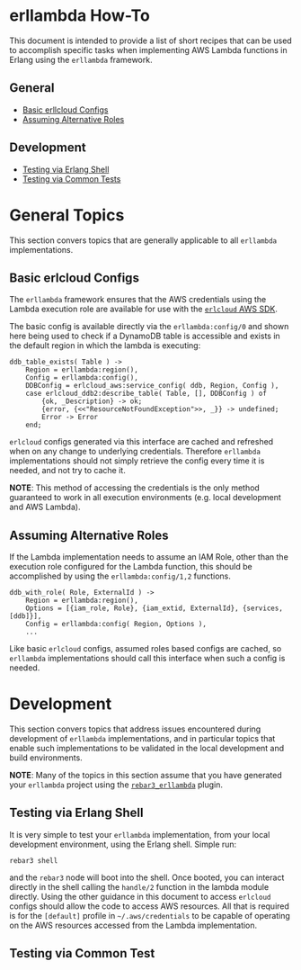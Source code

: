 erllambda How-To
================

This document is intended to provide a list of short recipes that can be
used to accomplish specific tasks when implementing AWS Lambda functions in
Erlang using the `erllambda` framework.

## General

- [Basic erllcloud Configs](#basic-erlcloud-configs)
- [Assuming Alternative Roles](#assuming-alternative-roles)


## Development

- [Testing via Erlang Shell](#testing-via-erlang-shell)
- [Testing via Common Tests](#testing-via-common-tests)


# General Topics

This section convers topics that are generally applicable to all `erllambda`
implementations.


## Basic erlcloud Configs

The `erllambda` framework ensures that the AWS credentials using
the Lambda execution role are available for use with the
[`erlcloud` AWS SDK](https://github.com/erlcloud/erlcloud).

The basic config is available directly via the `erllambda:config/0` and
shown here being used to check if a DynamoDB table is accessible and exists
in the default region in which the lambda is executing:

```
ddb_table_exists( Table ) ->
    Region = erllambda:region(),
    Config = erllambda:config(),
    DDBConfig = erlcloud_aws:service_config( ddb, Region, Config ),
    case erlcloud_ddb2:describe_table( Table, [], DDBConfig ) of
        {ok, _Description} -> ok;
        {error, {<<"ResourceNotFoundException">>, _}} -> undefined;
        Error -> Error
    end;
```

`erlcloud` configs generated via this interface are cached and refreshed
when on any change to underlying credentials.  Therefore `erllambda`
implementations should not simply retrieve the config every time it is
needed, and not try to cache it.

**NOTE**: This method of accessing the credentials is the only method
guaranteed to work in all execution environments (e.g. local
development and AWS Lambda).


## Assuming Alternative Roles

If the Lambda implementation needs to assume an IAM Role, other than the
execution role configured for the Lambda function, this should be
accomplished by using the `erllambda:config/1,2` functions.

```
ddb_with_role( Role, ExternalId ) ->
    Region = erllambda:region(),
    Options = [{iam_role, Role}, {iam_extid, ExternalId}, {services, [ddb]}],
    Config = erllambda:config( Region, Options ),
    ...
```

Like basic `erlcloud` configs, assumed roles based configs are cached, so
`erllambda` implementations should call this interface when such a config is
needed.


# Development

This section convers topics that address issues encountered during
development of `erllambda` implementations, and in particular topics that
enable such implementations to be validated in the local development
and build environments.

**NOTE**: Many of the topics in this section assume that you have generated
your `erllambda` project using the
[`rebar3_erllambda`](https://github.com/alertlogic/rebar3_erllambda) plugin.


## Testing via Erlang Shell

It is very simple to test your `erllambda` implementation, from your local
development environment, using the Erlang shell.  Simple run:

```
rebar3 shell
```

and the `rebar3` node will boot into the shell. Once booted, you can
interact directly in the shell calling the `handle/2` function in the lambda
module directly.  Using the other guidance in this document to access
`erlcloud` configs should allow the code to access AWS resources. All that
is required is for the `[default]` profile in `~/.aws/credentials` to be
capable of operating on the AWS resources accessed from the Lambda
implementation.


## Testing via Common Test
